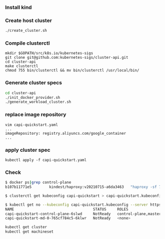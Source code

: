 ### Install kind

### Create host cluster
```sh
./create_cluster.sh
```

### Compile clusterctl
```shell
mkdir $GOPATH/src/k8s.io/kubernetes-sigs
git clone git@github.com:kubernetes-sigs/cluster-api.git
cd cluster-api
make clusterctl
chmod 755 bin/clusterctl && mv bin/clusterctl /usr/local/bin/
```

### Generate cluster specs

```sh
cd cluster-api
./init_docker_provider.sh
./generate_workload_cluster.sh
```

### replace image repository
```shell
vim capi-quickstart.yaml
...
imageRepository: registry.aliyuncs.com/google_container
...
```

### apply cluster spec
```shell
kubectl apply -f capi-quickstart.yaml
```

### Check

```sh
$ docker ps|grep control-plane
b107b11771e5        kindest/haproxy:v20210715-a6da3463   "haproxy -sf 7 -W -d…"   4 minutes ago       Up 4 minutes        40295/tcp, 0.0.0.0:40295->6443/tcp     capi-quickstart-lb

$ clusterctl get kubeconfig capi-quickstart > capi-quickstart.kubeconfig

$ kubectl get no --kubeconfig capi-quickstart.kubeconfig --server https://127.0.0.1:40295
NAME                                    STATUS     ROLES                  AGE     VERSION
capi-quickstart-control-plane-6slwd     NotReady   control-plane,master   4m19s   v1.22.0
capi-quickstart-md-0-765cf784c5-6klwr   NotReady   <none>                 3m41s   v1.22.0
```

```sh
kubectl get cluster
kubectl get machineset
```
